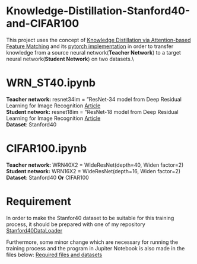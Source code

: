 # Knowledge-Distillation-Stanford40-and-CIFAR100

This project uses the concept of [Knowledge Distillation via Attention-based Feature Matching](https://arxiv.org/abs/2102.02973) and its [pytorch implementation](https://github.com/clovaai/attention-feature-distillation) in order to transfer knowledge from a source neural network(**Teacher Network**) to a target neural network(**Student Network**) on two datasets.\ 
# WRN_ST40.ipynb
**Teacher network:** resnet34im = ”ResNet-34 model from Deep Residual Learning for Image Recognition [Article](https://arxiv.org/pdf/1512.03385)\
**Student network:** resnet18im = ”ResNet-18 model from Deep Residual Learning for Image Recognition [Article](https://arxiv.org/pdf/1512.03385)\
**Dataset**: Stanford40
# CIFAR100.ipynb
**Teacher network:** WRN40X2 = WideResNet(depth=40, Widen factor=2)\
**Student network:** WRN16X2 = WideResNet(depth=16, Widen factor=2)\
**Dataset**: Stanford40 **Or** CIFAR100

# Requirement
In order to make the Stanfor40 dataset to be suitable for this training process, it should be prepared with one of my repository [Stanford40DataLoader](https://github.com/m-zafari/Stanford40DataLoader)

Furthermore, some minor change which are necessary for running the training process and the program in Jupiter Notebook is also made in the files below:
[Required files and datasets](https://drive.google.com/drive/folders/1U8pX87HGUYdhyCAtsvWpe4Ac_oHS3vwc?usp=sharing)



